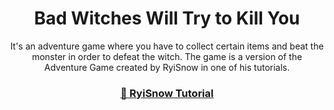 <h1 align="center">Bad Witches Will Try to Kill You</h1>
<p align="center">It's an adventure game where you have to collect certain items and beat the monster in order to defeat the witch. The game is a version of the Adventure Game created by RyiSnow in one of his tutorials.</p>
<h3 align="center">
    <a href="https://youtu.be/_NRVn2JJ1JM?si=nE3GW1-d6IcA3xXd">🔗 RyiSnow Tutorial</a>
</h3>
